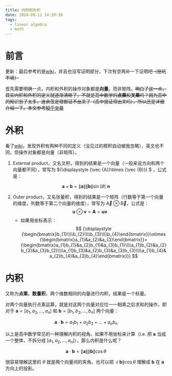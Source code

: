 ```yaml
---
title: 内积和外积
date: 2024-09-11 14:20:38
tags:
  - linear algebra
  - math
---
```


# 前言

更新：最后参考的是[wiki](https://zh.wikipedia.org/wiki/%E5%A4%96%E7%A7%AF)，并且也没写证明部分，下次有空再补一下证明吧~~（挖坑不填）~~

首先需要明确一点，内积和外积的操作对象都是**向量**，而非矩阵。~~明白了这一点，其实内积和外积的定义就逐渐清晰了，不就是高中数学的**点乘**和**叉乘**吗？因为高中的知识忘了太多，连余弦定理都证不出来了（高中就证得出来吗），所以还是详细介绍一下。本文参考[知乎文章](https://zhuanlan.zhihu.com/p/348308540)~~

# 外积

看了[wiki](https://zh.wikipedia.org/wiki/%E5%A4%96%E7%A7%AF)，发现外积有两种不同的定义（没见过的楔积自动被我忽略），英文也不同，但操作对象都是向量（非矩阵）。

1. External product，又名叉积，得到的结果是一个向量（一般来说方向和两个向量都不同），常写为 ${\displaystyle {\vec {A}}\times {\vec {B}}} $ ，公式是：

$$
{\displaystyle \mathbf {a} \times \mathbf {b} =\|\mathbf {a} \|\|\mathbf {b} \|\sin(\theta )\ \mathbf {n} }
$$

2. Outer product，又名张量积，得到的结果是一个矩阵（行数等于第一个向量的维度，列数等于第二个向量的维度），常写为 ${\displaystyle {\vec {A}}\otimes {\vec {B}}}$，公式是：
   $$
   {\displaystyle \mathbf {u} \otimes \mathbf {v} =\mathbf {A} =\mathbf {u} \mathbf {v} }
   $$
   - 如果用坐标表示：
     $$
     {\displaystyle {\begin{bmatrix}b_{1}\\\\b_{2}\\\\b_{3}\\\\b_{4}\end{bmatrix}}\otimes {\begin{bmatrix}a_{1}&a_{2}&a_{3}\end{bmatrix}}={\begin{bmatrix}a_{1}b_{1}&a_{2}b_{1}&a_{3}b_{1}\\\\a_{1}b_{2}&a_{2}b_{2}&a_{3}b_{2}\\\\a_{1}b_{3}&a_{2}b_{3}&a_{3}b_{3}\\\\a_{1}b_{4}&a_{2}b_{4}&a_{3}b_{4}\end{bmatrix}}}
     $$

# 内积

又称为**点乘**，**数量积**，两个维数相同的向量进行内积，结果是一个标量。

对两个向量执行点乘运算，就是对这两个向量对应位一一相乘之后求和的操作，即对于 $\mathbf{a} = [a_1, a_2, \dots, a_n]$ 和 $\mathbf{b} = [b_1, b_2, \dots, b_n]$ 两个向量：

$$
\mathbf{a} \cdot \mathbf{b} = a_1b_1 + a_2b_2 + \dots + a_nb_n
$$

以上是高中数学常见的一种理解内积的视角。如果不用坐标来计算（i.e. 把 $\mathbf{a}$ 当成一个整体，不拆分成 $[a_1, a_2, \dots, a_n]$），那么内积是什么呢？

$$
{\displaystyle \mathbf {a} \cdot \mathbf {b} =\left\|\mathbf {a} \right\|\left\|\mathbf {b} \right\|\cos \theta }
$$

很容易理解这里的 $\theta$ 就是两个向量间的夹角。也可以把 $\left\|\mathbf {b} \right\|\cos \theta$ 理解成 $\mathbf{b}$ 在 $\mathbf{a}$ 方向上的投影。
